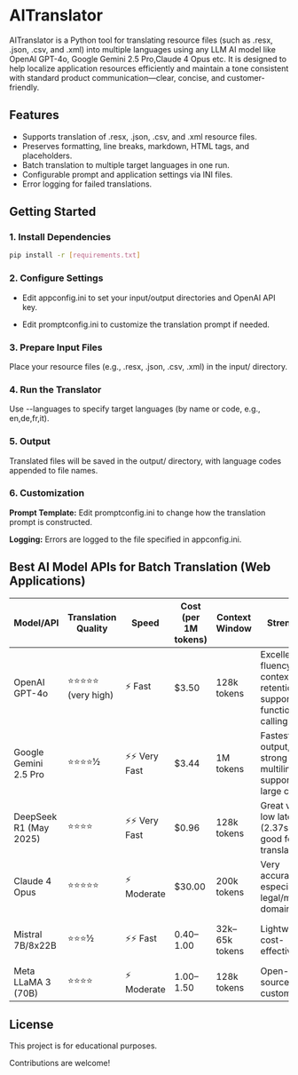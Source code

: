# AITranslator

AITranslator is a Python tool for translating resource files (such as .resx, .json, .csv, and .xml) into multiple languages using any LLM AI model like OpenAI GPT-4o, Google Gemini 2.5 Pro,Claude 4 Opus etc. It is designed to help  localize application resources efficiently and maintain a tone consistent with standard product communication—clear, concise, and customer-friendly.

## Features

- Supports translation of .resx, .json, .csv, and .xml resource files.
- Preserves formatting, line breaks, markdown, HTML tags, and placeholders.
- Batch translation to multiple target languages in one run.
- Configurable prompt and application settings via INI files.
- Error logging for failed translations.

## Getting Started

### 1. Install Dependencies

```sh
pip install -r [requirements.txt]
```

### 2. Configure Settings

- Edit appconfig.ini to set your input/output directories and OpenAI API key.

- Edit promptconfig.ini to customize the translation prompt if needed.

### 3. Prepare Input Files
Place your resource files (e.g., .resx, .json, .csv, .xml) in the input/ directory.

### 4. Run the Translator
Use --languages to specify target languages (by name or code, e.g., en,de,fr,it).

### 5. Output
Translated files will be saved in the output/ directory, with language codes appended to file names.

### 6. Customization
**Prompt Template:** Edit promptconfig.ini to change how the translation prompt is constructed.

**Logging:** Errors are logged to the file specified in appconfig.ini.

## Best AI Model APIs for Batch Translation (Web Applications)
| Model/API                | Translation Quality         | Speed           | Cost (per 1M tokens) | Context Window | Strengths                                                                 | Weaknesses                                 |
|--------------------------|-----------------------------|------------------|----------------------|----------------|---------------------------------------------------------------------------|--------------------------------------------|
| OpenAI GPT-4o            | ⭐⭐⭐⭐⭐ (very high)           | ⚡ Fast           | $3.50                | 128k tokens     | Excellent fluency, context retention, supports function calling          | Slightly expensive for large-scale use     |
| Google Gemini 2.5 Pro    | ⭐⭐⭐⭐½                       | ⚡⚡ Very Fast     | $3.44                | 1M tokens       | Fastest output, strong multilingual support, large context               | Slightly less nuanced than GPT-4o          |
| DeepSeek R1 (May 2025)   | ⭐⭐⭐⭐                        | ⚡⚡ Very Fast     | $0.96                | 128k tokens     | Great value, low latency (2.37s), good for bulk translation              | Slightly lower fluency in complex texts    |
| Claude 4 Opus            | ⭐⭐⭐⭐⭐                      | ⚡ Moderate       | $30.00               | 200k tokens     | Very accurate, especially in legal/medical domains                       | Expensive, slower than others              |
| Mistral 7B/8x22B         | ⭐⭐⭐½                        | ⚡⚡ Fast          | $0.40–$1.00          | 32k–65k tokens  | Lightweight, cost-effective                                               | Less consistent in nuanced translation     |
| Meta LLaMA 3 (70B)       | ⭐⭐⭐⭐                        | ⚡ Moderate       | $1.00–$1.50          | 128k tokens     | Open-source, customizable                                                 | Needs fine-tuning for best results         |


## License
This project is for educational purposes.

Contributions are welcome!


